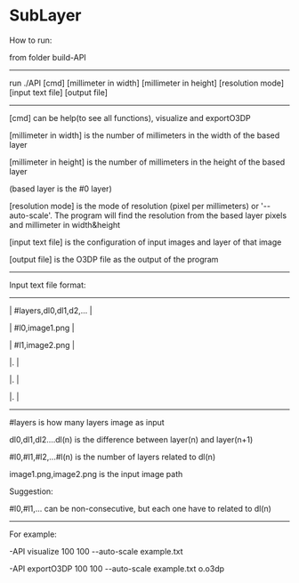 # SubLayer

How to run:

from folder build-API
________________________________________________________________________________________________________________
run ./API [cmd] [millimeter in width] [millimeter in height] [resolution mode] [input text file] [output file]
________________________________________________________________________________________________________________
[cmd] can be help(to see all functions), visualize and exportO3DP

[millimeter in width] is the number of millimeters in the width of the based layer

[millimeter in height] is the number of millimeters in the height of the based layer

(based layer is the #0 layer)

[resolution mode] is the mode of resolution (pixel per millimeters) or '--auto-scale'. The program will find the resolution from the based layer pixels and millimeter in width&height

[input text file] is the configuration of input images and layer of that image

[output file] is the O3DP file as the output of the program



_________________________________________________________________________________

Input text file format:
_____________________________
| #layers,dl0,dl1,d2,...    |

| #l0,image1.png            |

| #l1,image2.png            |

|.                          |

|.                          |

|.                          |
_____________________________
#layers is how many layers image as input

dl0,dl1,dl2....dl(n) is the difference between layer(n) and layer(n+1)

#l0,#l1,#l2,...#l(n) is the number of layers related to dl(n)

image1.png,image2.png is the input image path

Suggestion:

#l0,#l1,... can be non-consecutive, but each one have to related to dl(n)
_______________________________________________________

For example:

-API visualize 100 100 --auto-scale example.txt

-API exportO3DP 100 100 --auto-scale example.txt o.o3dp
